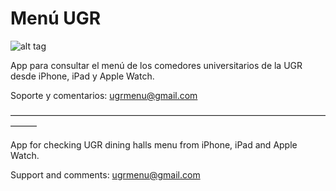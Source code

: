 # Menú UGR

![alt tag](https://raw.github.com/daniel-barros/Comedores-UGR/master/Comedores%20UGR/Assets.xcassets/AppIcon.appiconset/Icon-Small-80.png
)


App para consultar el menú de los comedores universitarios de la UGR desde iPhone, iPad y Apple Watch.

Soporte y comentarios: ugrmenu@gmail.com

––––––––––––––––––––––––––––––––––––––––––––––––––––––––––––––––––––––––––––––


App for checking UGR dining halls menu from iPhone, iPad and Apple Watch.

Support and comments: ugrmenu@gmail.com
